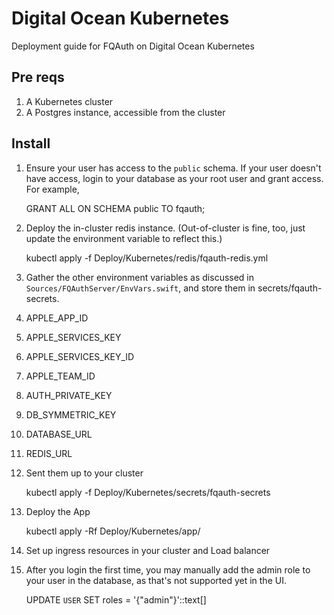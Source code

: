# Digital Ocean Kubernetes

Deployment guide for FQAuth on Digital Ocean Kubernetes

## Pre reqs

1. A Kubernetes cluster
2. A Postgres instance, accessible from the cluster

## Install

1. Ensure your user has access to the `public` schema. If your user doesn't have access, login to your database as your root user and grant access. For example,

    GRANT ALL ON SCHEMA public TO fqauth;

2. Deploy the in-cluster redis instance. (Out-of-cluster is fine, too, just update the environment variable to reflect this.)

    kubectl apply -f Deploy/Kubernetes/redis/fqauth-redis.yml


3. Gather the other environment variables as discussed in `Sources/FQAuthServer/EnvVars.swift`, and store them in secrets/fqauth-secrets.

  1. APPLE_APP_ID
  2. APPLE_SERVICES_KEY
  3. APPLE_SERVICES_KEY_ID
  4. APPLE_TEAM_ID
  5. AUTH_PRIVATE_KEY
  6. DB_SYMMETRIC_KEY
  7. DATABASE_URL
  8. REDIS_URL

4. Sent them up to your cluster

    kubectl apply -f Deploy/Kubernetes/secrets/fqauth-secrets

5. Deploy the App

    kubectl apply -Rf Deploy/Kubernetes/app/

6. Set up ingress resources in your cluster and Load balancer


7. After you login the first time, you may manually add the admin role to your user in the database, as that's not supported yet in the UI.

    UPDATE `USER` SET roles = '{"admin"}'::text[]
